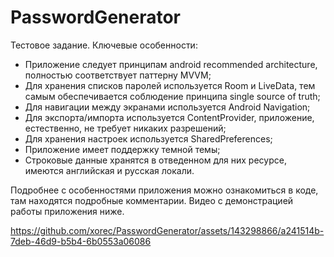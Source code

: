 # PasswordGenerator

Тестовое задание. Ключевые особенности:
- Приложение следует принципам android recommended architecture, полностью соответствует паттерну MVVM;
- Для хранения списков паролей используется Room и LiveData, тем самым обеспечивается соблюдение принципа single source of truth;
- Для навигации между экранами используется Android Navigation;
- Для экспорта/импорта используется ContentProvider, приложение, естественно, не требует никаких разрешений;
- Для хранения настроек используется SharedPreferences;
- Приложение имеет поддержку темной темы;
- Строковые данные хранятся в отведенном для них ресурсе, имеются английская и русская локали.

Подробнее с особенностями приложения можно ознакомиться в коде, там находятся подробные комментарии. Видео с демонстрацией работы приложения ниже.

https://github.com/xorec/PasswordGenerator/assets/143298866/a241514b-7deb-46d9-b5b4-6b0553a06086

